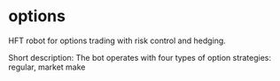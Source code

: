 # options
HFT robot for options trading with risk control and hedging.

Short description:
The bot operates with four types of option strategies: regular, market make